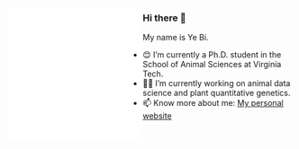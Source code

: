 <p align="left">
<img src="https://github.com/yebigithub/yebigithub/blob/main/IMG_0726.GIF" align="left">
  
<p align="left">

### Hi there 👋
My name is Ye Bi.
- 😊 I’m currently a Ph.D. student in the School of Animal Sciences at Virginia Tech.  
- 🌱🐮 I’m currently working on animal data science and plant quantitative genetics.  
- 📫 Know more about me: [My personal website](https://yebigithub.github.io/)  

</p> 
